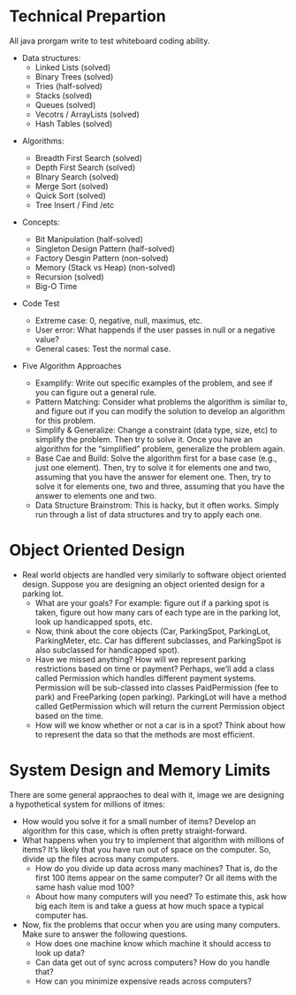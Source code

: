 # Technical Prepartion

All java prorgam write to test whiteboard coding ability.

* Data structures:
	+ Linked Lists (solved)
	+ Binary Trees (solved)
	+ Tries (half-solved)
	+ Stacks (solved)
	+ Queues (solved)
	+ Vecotrs / ArrayLists (solved)
	+ Hash Tables (solved)

+ Algorithms:
	+ Breadth First Search (solved)
	+ Depth First Search (solved)
	+ BInary Search (solved)
	+ Merge Sort (solved)
	+ Quick Sort (solved)
	+ Tree Insert / Find /etc

+ Concepts:
	+ Bit Manipulation (half-solved)
	+ Singleton Design Pattern (half-solved)
	+ Factory Desgin Pattern (non-solved)
	+ Memory (Stack vs Heap) (non-solved)
	+ Recursion (solved)
	+ Big-O Time

* Code Test
	+ Extreme case: 0, negative, null, maximus, etc.
	+ User error: What happends if the user passes in null or a negative value?
	+ General cases: Test the normal case.

* Five Algorithm Approaches
	+ Examplify: Write out specific examples of the problem, and see if you can figure out a general rule.
	+ Pattern Matching: Consider what problems the algorithm is similar to, and figure out if you can modify the solution to develop an algorithm for this problem.
	+ Simplify & Generalize: Change a constraint (data type, size, etc) to simplify the problem. Then try to solve it. Once you have an algorithm for the “simplified” problem, generalize the problem again.
	+ Base Cae and Build: Solve the algorithm first for a base case (e.g., just one element). Then, try to solve it for elements one and two, assuming that you have the answer for element one. Then, try to solve it for elements one, two and three, assuming that you have the answer to elements one and two.
	+ Data Structure Brainstrom: This is hacky, but it often works. Simply run through a list of data structures and try to apply each one.

# Object Oriented Design

* Real world objects are handled very similarly to software object oriented design. Suppose you are designing an object oriented design for a parking lot.
	+ What are your goals? For example: figure out if a parking spot is taken, figure out how many cars of each type are in the parking lot, look up handicapped spots, etc.
	+ Now, think about the core objects (Car, ParkingSpot, ParkingLot, ParkingMeter, etc. Car has different subclasses, and ParkingSpot is also subclassed for handicapped spot).
	+ Have we missed anything? How will we represent parking restrictions based on time or payment? Perhaps, we’ll add a class called Permission which handles different payment systems. Permission will be sub-classed into classes PaidPermission (fee to park) and FreeParking (open parking). ParkingLot will have a method called GetPermission which will return the current Permission object based on the time.
	+ How will we know whether or not a car is in a spot? Think about how to represent the data so that the methods are most efficient.

# System Design and Memory Limits

There are some general appraoches to deal with it, image we are designing a hypothetical system for millions of itmes:

* How would you solve it for a small number of items? Develop an algorithm for this case, which is often pretty straight-forward.
* What happens when you try to implement that algorithm with millions of items? It’s likely that you have run out of space on the computer. So, divide up the files across many computers.
	+ How do you divide up data across many machines? That is, do the first 100 items appear on the same computer? Or all items with the same hash value mod 100?
	+ About how many computers will you need? To estimate this, ask how big each item is and take a guess at how much space a typical computer has.
* Now, fix the problems that occur when you are using many computers. Make sure to answer the following questions.
	+ How does one machine know which machine it should access to look up data?
	+ Can data get out of sync across computers? How do you handle that?
	+ How can you minimize expensive reads across computers?
